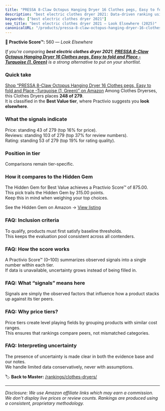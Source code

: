 ```yaml
---
title: "PRESSA 8-Claw Octopus Hanging Dryer 16 Clothes pegs, Easy to fold and Place -Turquoise (1, Green)"
description: "best electric clothes dryer 2021: Data-driven ranking using the Practivio Score™. Positioned by quality, value, demand, findability, momentum."
keywords: ["best electric clothes dryer 2021"]
seo_title: "best electric clothes dryer 2021 — Look Elsewhere (2025)"
canonicalURL: "/products/pressa-8-claw-octopus-hanging-dryer-16-clothes-pegs-easy-to-fold-and-place-turquoise-1-green-B0D8J2JVN1/"
---
```


**🚫 Practivio Score™:** 560 — _Look Elsewhere_


*If you're comparing **best electric clothes dryer 2021**, **[PRESSA 8-Claw Octopus Hanging Dryer 16 Clothes pegs, Easy to fold and Place -Turquoise (1, Green)](https://www.amazon.com/dp/B0D8J2JVN1?tag=practivio-20)** is a strong alternative to put on your shortlist.*
### Quick take
[Shop “PRESSA 8-Claw Octopus Hanging Dryer 16 Clothes pegs, Easy to fold and Place -Turquoise (1, Green)” on Amazon](https://www.amazon.com/dp/B0D8J2JVN1?tag=practivio-20)
Among Clothes Dryerses, this Clothes Dryers places **248 of 279**.  
It is classified in the **Best Value tier**, where Practivio suggests you **look elsewhere**.

### What the signals indicate
Price: standing 43 of 279 (top 16% for price).  
Reviews: standing 103 of 279 (top 37% for review numbers).  
Rating: standing 53 of 279 (top 19% for rating quality).  

### Position in tier
Comparisons remain tier-specific.

### How it compares to the Hidden Gem
The Hidden Gem for Best Value achieves a Practivio Score™ of 875.00.  
This pick trails the Hidden Gem by 315.00 points.  
Keep this in mind when weighing your top choices.  

See the Hidden Gem on Amazon → [View listing](https://www.amazon.com/dp/B00H7P1GPO?tag=practivio-20)

### FAQ: Inclusion criteria
To qualify, products must first satisfy baseline thresholds.  
This keeps the evaluation pool consistent across all contenders.

### FAQ: How the score works
A Practivio Score™ (0–100) summarizes observed signals into a single number within each tier.  
If data is unavailable, uncertainty grows instead of being filled in.

### FAQ: What “signals” means here
Signals are simply the observed factors that influence how a product stacks up against its tier peers.

### FAQ: Why price tiers?
Price tiers create level playing fields by grouping products with similar cost ranges.  
This ensures that rankings compare peers, not mismatched categories.

### FAQ: Interpreting uncertainty
The presence of uncertainty is made clear in both the evidence base and our notes.  
We handle limited data conservatively, never with assumptions.


🏷️ **Back to Master:** [/rankings/clothes-dryers/](/rankings/clothes-dryers/)

---
_Disclosure: We use Amazon affiliate links which may earn a commission. We don’t display live prices or review counts. Rankings are produced using a consistent, proprietary methodology._
